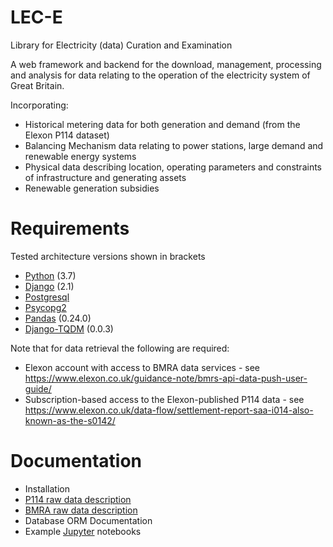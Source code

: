 # LEC-E
Library for Electricity (data) Curation and Examination

A web framework and backend for the download, management, processing and analysis for data relating to the operation of the electricity system of Great Britain.

Incorporating:

- Historical metering data for both generation and demand (from the Elexon P114 dataset)
- Balancing Mechanism data relating to power stations, large demand and renewable energy systems
- Physical data describing location, operating parameters and constraints of infrastructure and generating assets
- Renewable generation subsidies

# Requirements
Tested architecture versions shown in brackets
- [Python](https://www.python.org/) (3.7)
- [Django](https://www.djangoproject.com/) (2.1)
- [Postgresql](https://www.postgresql.org/)
- [Psycopg2](http://initd.org/psycopg/)
- [Pandas](https://pandas.pydata.org/) (0.24.0)
- [Django-TQDM](https://pypi.org/project/django-tqdm/) (0.0.3)

Note that for data retrieval the following are required:
- Elexon account with access to BMRA data services - see https://www.elexon.co.uk/guidance-note/bmrs-api-data-push-user-guide/
- Subscription-based access to the Elexon-published P114 data - see https://www.elexon.co.uk/data-flow/settlement-report-saa-i014-also-known-as-the-s0142/

# Documentation
- Installation
- [P114 raw data description](./docs/example_P114_data.md)
- [BMRA raw data description](./docs/example_BM_data.txt)
- Database ORM Documentation
- Example [Jupyter](https://jupyter.org/) notebooks
